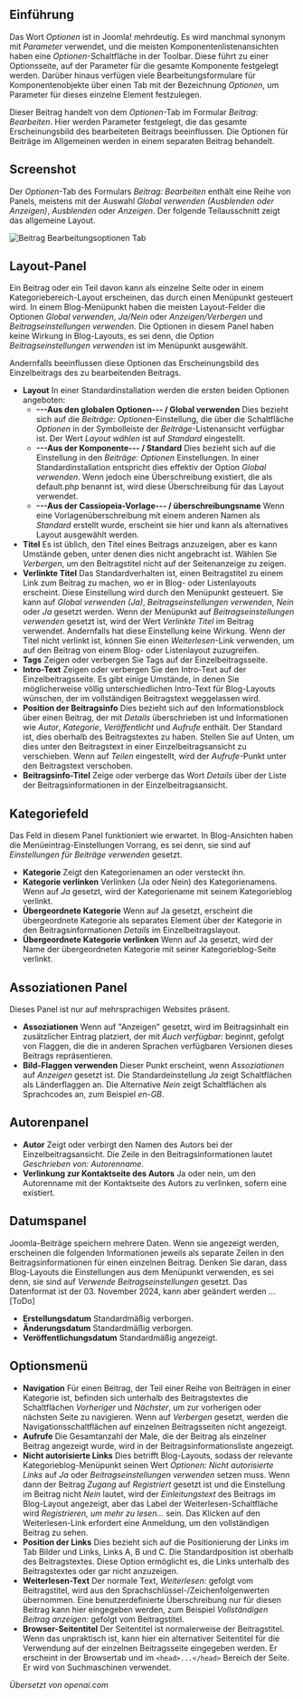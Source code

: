 <!-- Filename: J6.x:_Article_Options / Display title: Beitrag: Bearbeiten - Optionen -->

## Einführung

Das Wort *Optionen* ist in Joomla! mehrdeutig. Es wird manchmal synonym mit *Parameter* verwendet, und die meisten Komponentenlistenansichten haben eine *Optionen*-Schaltfläche in der Toolbar. Diese führt zu einer Optionsseite, auf der Parameter für die gesamte Komponente festgelegt werden. Darüber hinaus verfügen viele Bearbeitungsformulare für Komponentenobjekte über einen Tab mit der Bezeichnung *Optionen*, um Parameter für dieses einzelne Element festzulegen.

Dieser Beitrag handelt von dem *Optionen*-Tab im Formular *Beitrag: Bearbeiten*. Hier werden Parameter festgelegt, die das gesamte Erscheinungsbild des bearbeiteten Beitrags beeinflussen. Die Optionen für Beiträge im Allgemeinen werden in einem separaten Beitrag behandelt.

## Screenshot

Der *Optionen*-Tab des Formulars *Beitrag: Bearbeiten* enthält eine Reihe von Panels, meistens mit der Auswahl *Global verwenden (Ausblenden oder Anzeigen)*, *Ausblenden* oder *Anzeigen*. Der folgende Teilausschnitt zeigt das allgemeine Layout.

![Beitrag Bearbeitungsoptionen Tab](../../../en/images/articles/articles-edit-options-tab.png)

## Layout-Panel

Ein Beitrag oder ein Teil davon kann als einzelne Seite oder in einem Kategoriebereich-Layout erscheinen, das durch einen Menüpunkt gesteuert wird. In einem Blog-Menüpunkt haben die meisten Layout-Felder die Optionen *Global verwenden*, *Ja/Nein* oder *Anzeigen/Verbergen* und *Beitragseinstellungen verwenden*. Die Optionen in diesem Panel haben keine Wirkung in Blog-Layouts, es sei denn, die Option *Beitragseinstellungen verwenden* ist im Menüpunkt ausgewählt.

Andernfalls beeinflussen diese Optionen das Erscheinungsbild des Einzelbeitrags des zu bearbeitenden Beitrags.

- **Layout** In einer Standardinstallation werden die ersten beiden Optionen angeboten:
  - **---Aus den globalen Optionen--- / Global verwenden** Dies bezieht sich auf die *Beiträge: Optionen*-Einstellung, die über die Schaltfläche *Optionen* in der Symbolleiste der *Beiträge*-Listenansicht verfügbar ist. Der Wert *Layout wählen* ist auf *Standard* eingestellt.
  - **---Aus der Komponente--- / Standard** Dies bezieht sich auf die Einstellung in den *Beiträge: Optionen* Einstellungen. In einer Standardinstallation entspricht dies effektiv der Option *Global verwenden*. Wenn jedoch eine Überschreibung existiert, die als default.php benannt ist, wird diese Überschreibung für das Layout verwendet.
  - **---Aus der Cassiopeia-Vorlage--- / überschreibungsname** Wenn eine Vorlagenüberschreibung mit einem anderen Namen als *Standard* erstellt wurde, erscheint sie hier und kann als alternatives Layout ausgewählt werden.
- **Titel** Es ist üblich, den Titel eines Beitrags anzuzeigen, aber es kann Umstände geben, unter denen dies nicht angebracht ist. Wählen Sie *Verbergen*, um den Beitragstitel nicht auf der Seitenanzeige zu zeigen.
- **Verlinkte Titel** Das Standardverhalten ist, einen Beitragstitel zu einem Link zum Beitrag zu machen, wo er in Blog- oder Listenlayouts erscheint. Diese Einstellung wird durch den Menüpunkt gesteuert. Sie kann auf *Global verwenden (Ja)*, *Beitragseinstellungen verwenden*, *Nein* oder *Ja* gesetzt werden. Wenn der Menüpunkt auf *Beitragseinstellungen verwenden* gesetzt ist, wird der Wert *Verlinkte Titel* im Beitrag verwendet. Andernfalls hat diese Einstellung keine Wirkung. Wenn der Titel nicht verlinkt ist, können Sie einen *Weiterlesen*-Link verwenden, um auf den Beitrag von einem Blog- oder Listenlayout zuzugreifen.
- **Tags** Zeigen oder verbergen Sie Tags auf der Einzelbeitragsseite.
- **Intro-Text** Zeigen oder verbergen Sie den Intro-Text auf der Einzelbeitragsseite. Es gibt einige Umstände, in denen Sie möglicherweise völlig unterschiedlichen Intro-Text für Blog-Layouts wünschen, der im vollständigen Beitragstext weggelassen wird.
- **Position der Beitragsinfo** Dies bezieht sich auf den Informationsblock über einen Beitrag, der mit *Details* überschrieben ist und Informationen wie *Autor*, *Kategorie*, *Veröffentlicht* und *Aufrufe* enthält. Der Standard ist, dies oberhalb des Beitragstextes zu haben. Stellen Sie auf Unten, um dies unter den Beitragstext in einer Einzelbeitragsansicht zu verschieben. Wenn auf *Teilen* eingestellt, wird der *Aufrufe*-Punkt unter den Beitragstext verschoben.
- **Beitragsinfo-Titel** Zeige oder verberge das Wort *Details* über der Liste der Beitragsinformationen in der Einzelbeitragsansicht.

## Kategoriefeld

Das Feld in diesem Panel funktioniert wie erwartet. In Blog-Ansichten haben die Menüeintrag-Einstellungen Vorrang, es sei denn, sie sind auf *Einstellungen für Beiträge verwenden* gesetzt.

- **Kategorie** Zeigt den Kategorienamen an oder versteckt ihn.
- **Kategorie verlinken** Verlinken (Ja oder Nein) des Kategorienamens. Wenn auf *Ja* gesetzt, wird der Kategoriename mit seinem Kategorieblog verlinkt.
- **Übergeordnete Kategorie** Wenn auf Ja gesetzt, erscheint die übergeordnete Kategorie als separates Element über der Kategorie in den Beitragsinformationen *Details* im Einzelbeitragslayout.
- **Übergeordnete Kategorie verlinken** Wenn auf Ja gesetzt, wird der Name der übergeordneten Kategorie mit seiner Kategorieblog-Seite verlinkt.

## Assoziationen Panel

Dieses Panel ist nur auf mehrsprachigen Websites präsent.

- **Assoziationen** Wenn auf "Anzeigen" gesetzt, wird im Beitragsinhalt ein
  zusätzlicher Eintrag platziert, der mit *Auch verfügbar:* beginnt, gefolgt von Flaggen, die die in anderen Sprachen verfügbaren Versionen dieses Beitrags repräsentieren.
- **Bild-Flaggen verwenden** Dieser Punkt erscheint, wenn *Assoziationen* auf *Anzeigen* gesetzt ist. 
  Die Standardeinstellung *Ja* zeigt Schaltflächen als Länderflaggen an. Die Alternative 
  *Nein* zeigt Schaltflächen als Sprachcodes an, zum Beispiel *en-GB*. 

## Autorenpanel

- **Autor** Zeigt oder verbirgt den Namen des Autors bei der Einzelbeitragsansicht. Die Zeile in den Beitragsinformationen lautet *Geschrieben von: Autorenname*.
- **Verlinkung zur Kontaktseite des Autors** Ja oder nein, um den Autorenname mit der Kontaktseite des Autors zu verlinken, sofern eine existiert.

## Datumspanel

Joomla-Beiträge speichern mehrere Daten. Wenn sie angezeigt werden, erscheinen die folgenden Informationen jeweils als separate Zeilen in den Beitragsinformationen für einen einzelnen Beitrag. Denken Sie daran, dass Blog-Layouts die Einstellungen aus dem Menüpunkt verwenden, es sei denn, sie sind auf *Verwende Beitragseinstellungen* gesetzt. Das Datenformat ist der 03. November 2024, kann aber geändert werden ...[ToDo]

- **Erstellungsdatum** Standardmäßig verborgen.
- **Änderungsdatum** Standardmäßig verborgen.
- **Veröffentlichungsdatum** Standardmäßig angezeigt.

## Optionsmenü

- **Navigation** Für einen Beitrag, der Teil einer Reihe von Beiträgen in einer Kategorie ist, befinden sich unterhalb des Beitragstextes die Schaltflächen *Vorheriger* und *Nächster*, um zur vorherigen oder nächsten Seite zu navigieren. Wenn auf *Verbergen* gesetzt, werden die Navigationsschaltflächen auf einzelnen Beitragsseiten nicht angezeigt.
- **Aufrufe** Die Gesamtanzahl der Male, die der Beitrag als einzelner Beitrag angezeigt wurde, wird in der Beitragsinformationsliste angezeigt.
- **Nicht autorisierte Links** Dies betrifft Blog-Layouts, sodass der relevante Kategorieblog-Menüpunkt seinen Wert *Optionen: Nicht autorisierte Links* auf *Ja* oder *Beitragseinstellungen verwenden* setzen muss. Wenn dann der Beitrag *Zugang* auf *Registriert* gesetzt ist und die Einstellung im Beitrag nicht *Nein* lautet, wird der *Einleitungstext* des Beitrags im Blog-Layout angezeigt, aber das Label der Weiterlesen-Schaltfläche wird *Registrieren, um mehr zu lesen...* sein. Das Klicken auf den Weiterlesen-Link erfordert eine Anmeldung, um den vollständigen Beitrag zu sehen.
- **Position der Links** Dies bezieht sich auf die Positionierung der Links im Tab Bilder und Links, Links A, B und C. Die Standardposition ist oberhalb des Beitragstextes. Diese Option ermöglicht es, die Links unterhalb des Beitragstextes oder gar nicht anzuzeigen.
- **Weiterlesen-Text** Der normale Text, *Weiterlesen:* gefolgt vom Beitragstitel, wird aus den Sprachschlüssel-/Zeichenfolgenwerten übernommen. Eine benutzerdefinierte Überschreibung nur für diesen Beitrag kann hier eingegeben werden, zum Beispiel *Vollständigen Beitrag anzeigen:* gefolgt vom Beitragstitel.
- **Browser-Seitentitel** Der Seitentitel ist normalerweise der Beitragstitel. Wenn das unpraktisch ist, kann hier ein alternativer Seitentitel für die Verwendung auf der einzelnen Beitragsseite eingegeben werden. Er erscheint in der Browsertab und im `<head>...</head>` Bereich der Seite. Er wird von Suchmaschinen verwendet.

*Übersetzt von openai.com*

